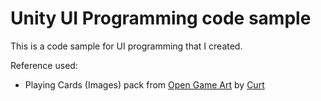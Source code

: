 # Unity UI Programming code sample

This is a code sample for UI programming that I created.

Reference used:
  - Playing Cards (Images) pack from [Open Game Art] by [Curt]
  
[Open Game Art]:<http://opengameart.org/>
[Curt]:<http://opengameart.org/users/curt>
